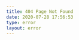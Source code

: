 ```yaml
---
title: 404 Page Not Found
date: 2020-07-28 17:56:53
type: error
layout: error
---
```


<script>
  const url = location.href;
  console.log(url);
</script>